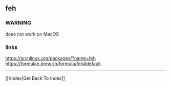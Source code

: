 ## feh

### WARNING
does not work on MacOS


### links
https://archlinux.org/packages/?name=feh
https://formulae.brew.sh/formula/feh#default



---

[[/index|Get Back To Index]]
